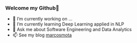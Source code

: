 ### Welcome my Github👋

<!--
**MarcosMota/MarcosMota** is a ✨ _special_ ✨ repository because its `README.md` (this file) appears on your GitHub profile.

Here are some ideas to get you started:
-->


- 🔭 I’m currently working on ...
- 🌱 I’m currently learning Deep Learning applied in NLP
- 💬 Ask me about Software Engineering and Data Analytics
- 📫 See my blog [marcosmota](marcosmota.com)
